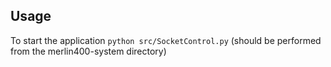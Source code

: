 
## Usage
To start the application `python src/SocketControl.py` (should be performed from the merlin400-system directory)
